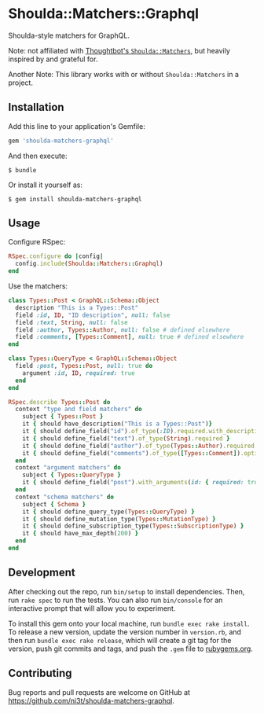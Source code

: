 # Shoulda::Matchers::Graphql

Shoulda-style matchers for GraphQL. 

Note: not affiliated with [Thoughtbot's `Shoulda::Matchers`](https://github.com/thoughtbot/shoulda-matchers), but heavily inspired by and grateful for.

Another Note: This library works with or without `Shoulda::Matchers` in a project.

## Installation

Add this line to your application's Gemfile:

```ruby
gem 'shoulda-matchers-graphql'
```

And then execute:

    $ bundle

Or install it yourself as:

    $ gem install shoulda-matchers-graphql

## Usage

Configure RSpec:

```ruby
RSpec.configure do |config|
  config.include(Shoulda::Matchers::Graphql)
end
```

Use the matchers:

```ruby
class Types::Post < GraphQL::Schema::Object
  description "This is a Types::Post"
  field :id, ID, "ID description", null: false
  field :text, String, null: false
  field :author, Types::Author, null: false # defined elsewhere
  field :comments, [Types::Comment], null: true # defined elsewhere
end

class Types::QueryType < GraphQL::Schema::Object
  field :post, Types::Post, null: true do
    argument :id, ID, required: true
  end
end

RSpec.describe Types::Post do
  context "type and field matchers" do
    subject { Types::Post }
    it { should have_description("This is a Types::Post")}
    it { should define_field("id").of_type(:ID).required.with_description("ID Description") }
    it { should define_field("text").of_type(String).required }
    it { should define_field("author").of_type(Types::Author).required }
    it { should define_field("comments").of_type([Types::Comment]).optional }
  end
  context "argument matchers" do
    subject { Types::QueryType }
    it { should define_field("post").with_arguments(id: { required: true }) }
  end
  context "schema matchers" do
    subject { Schema }
    it { should define_query_type(Types::QueryType) }
    it { should define_mutation_type(Types::MutationType) }
    it { should define_subscription_type(Types::SubscriptionType) }
    it { should have_max_depth(200) }
  end
end
```

## Development

After checking out the repo, run `bin/setup` to install dependencies. Then, run `rake spec` to run the tests. You can also run `bin/console` for an interactive prompt that will allow you to experiment.

To install this gem onto your local machine, run `bundle exec rake install`. To release a new version, update the version number in `version.rb`, and then run `bundle exec rake release`, which will create a git tag for the version, push git commits and tags, and push the `.gem` file to [rubygems.org](https://rubygems.org).

## Contributing

Bug reports and pull requests are welcome on GitHub at https://github.com/ni3t/shoulda-matchers-graphql.


